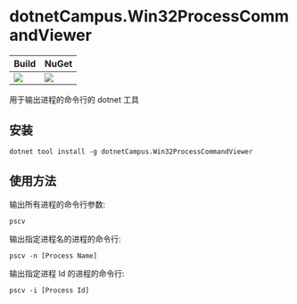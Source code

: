 # dotnetCampus.Win32ProcessCommandViewer

| Build | NuGet |
|--|--|
|![](https://github.com/dotnet-campus/dotnetCampus.Win32ProcessCommandViewer/workflows/.NET%20Core/badge.svg)|[![](https://img.shields.io/nuget/v/dotnetCampus.Win32ProcessCommandViewer.svg)](https://www.nuget.org/packages/dotnetCampus.Win32ProcessCommandViewer)|

用于输出进程的命令行的 dotnet 工具

## 安装

```
dotnet tool install -g dotnetCampus.Win32ProcessCommandViewer
```

## 使用方法

输出所有进程的命令行参数:

```
pscv
```

输出指定进程名的进程的命令行:

```
pscv -n [Process Name]
```

输出指定进程 Id 的进程的命令行:

```
pscv -i [Process Id]
```